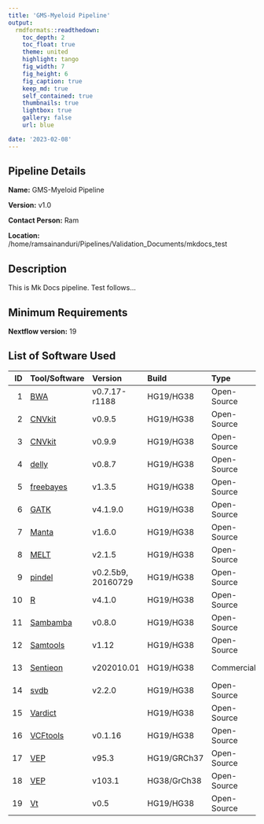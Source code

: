 ```yaml
---
title: 'GMS-Myeloid Pipeline'
output: 
  rmdformats::readthedown:
    toc_depth: 2
    toc_float: true
    theme: united
    highlight: tango
    fig_width: 7
    fig_height: 6
    fig_caption: true
    keep_md: true
    self_contained: true
    thumbnails: true
    lightbox: true
    gallery: false
    url: blue

date: '2023-02-08'
---
```




## Pipeline Details

**Name:** GMS-Myeloid Pipeline

**Version:** v1.0

**Contact Person:** Ram

**Location:** /home/ramsainanduri/Pipelines/Validation_Documents/mkdocs_test

## Description

This is Mk Docs pipeline. Test follows...

## Minimum Requirements

**Nextflow version:** 19

## List of Software Used

<table class="table table-striped table-hover table-condensed table-responsive" style="width: auto !important; margin-left: auto; margin-right: auto;">
 <thead>
  <tr>
   <th style="text-align:right;"> ID </th>
   <th style="text-align:left;"> Tool/Software </th>
   <th style="text-align:left;"> Version </th>
   <th style="text-align:left;"> Build </th>
   <th style="text-align:left;"> Type </th>
   <th style="text-align:left;"> Availability </th>
   <th style="text-align:left;"> Container Name </th>
   <th style="text-align:left;"> External Contact Person If Any </th>
   <th style="text-align:left;"> Reference </th>
  </tr>
 </thead>
<tbody>
  <tr>
   <td style="text-align:right;"> 1 </td>
   <td style="text-align:left;"> <a href="https://github.com/lh3/bwa" target="_blank">BWA</a> </td>
   <td style="text-align:left;"> v0.7.17-r1188 </td>
   <td style="text-align:left;"> HG19/HG38 </td>
   <td style="text-align:left;"> Open-Source </td>
   <td style="text-align:left;"> Container/Image </td>
   <td style="text-align:left;"> SomaticPanelPipeline_2021-06-24.sif </td>
   <td style="text-align:left;"> https://github.com/lh3/bwa/issues </td>
   <td style="text-align:left;"> <a href="https://doi.org/10.48550/arXiv.1303.3997" target="_blank">open</a> </td>
  </tr>
  <tr>
   <td style="text-align:right;"> 2 </td>
   <td style="text-align:left;"> <a href="https://cnvkit.readthedocs.io/en/stable/" target="_blank">CNVkit</a> </td>
   <td style="text-align:left;"> v0.9.5 </td>
   <td style="text-align:left;"> HG19/HG38 </td>
   <td style="text-align:left;"> Open-Source </td>
   <td style="text-align:left;"> Container/Image </td>
   <td style="text-align:left;"> SomaticPanelPipeline_2021-06-24.sif </td>
   <td style="text-align:left;"> https://github.com/etal/cnvkit/issues </td>
   <td style="text-align:left;"> <a href="https://doi.org/10.1371/journal.pcbi.1004873" target="_blank">open</a> </td>
  </tr>
  <tr>
   <td style="text-align:right;"> 3 </td>
   <td style="text-align:left;"> <a href="https://cnvkit.readthedocs.io/en/stable/" target="_blank">CNVkit</a> </td>
   <td style="text-align:left;"> v0.9.9 </td>
   <td style="text-align:left;"> HG19/HG38 </td>
   <td style="text-align:left;"> Open-Source </td>
   <td style="text-align:left;"> Container/Image </td>
   <td style="text-align:left;"> SomaticPanelPipeline_2021-06-24.sif </td>
   <td style="text-align:left;"> https://github.com/etal/cnvkit/issues </td>
   <td style="text-align:left;"> <a href="https://doi.org/10.1371/journal.pcbi.1004873" target="_blank">open</a> </td>
  </tr>
  <tr>
   <td style="text-align:right;"> 4 </td>
   <td style="text-align:left;"> <a href="https://github.com/dellytools/delly" target="_blank">delly</a> </td>
   <td style="text-align:left;"> v0.8.7 </td>
   <td style="text-align:left;"> HG19/HG38 </td>
   <td style="text-align:left;"> Open-Source </td>
   <td style="text-align:left;"> Container/Image </td>
   <td style="text-align:left;"> SomaticPanelPipeline_2021-06-24.sif </td>
   <td style="text-align:left;"> https://github.com/dellytools/delly/issues </td>
   <td style="text-align:left;"> <a href="https://doi.org/10.1093/bioinformatics/bts378" target="_blank">open</a> </td>
  </tr>
  <tr>
   <td style="text-align:right;"> 5 </td>
   <td style="text-align:left;"> <a href="https://github.com/freebayes/freebayes" target="_blank">freebayes</a> </td>
   <td style="text-align:left;"> v1.3.5 </td>
   <td style="text-align:left;"> HG19/HG38 </td>
   <td style="text-align:left;"> Open-Source </td>
   <td style="text-align:left;"> Container/Image </td>
   <td style="text-align:left;"> SomaticPanelPipeline_2021-06-24.sif </td>
   <td style="text-align:left;"> https://github.com/freebayes/freebayes/issues </td>
   <td style="text-align:left;"> <a href="https://doi.org/10.48550/arXiv.1207.390" target="_blank">open</a> </td>
  </tr>
  <tr>
   <td style="text-align:right;"> 6 </td>
   <td style="text-align:left;"> <a href="https://gatk.broadinstitute.org/hc/en-us" target="_blank">GATK</a> </td>
   <td style="text-align:left;"> v4.1.9.0 </td>
   <td style="text-align:left;"> HG19/HG38 </td>
   <td style="text-align:left;"> Open-Source </td>
   <td style="text-align:left;"> Container/Image </td>
   <td style="text-align:left;"> gatk_4.1.9.0.sif </td>
   <td style="text-align:left;"> https://github.com/broadinstitute/gatk/issues </td>
   <td style="text-align:left;"> <a href="http://dx.doi.org/10.1101/gr.107524.110" target="_blank">open</a> </td>
  </tr>
  <tr>
   <td style="text-align:right;"> 7 </td>
   <td style="text-align:left;"> <a href="https://github.com/Illumina/manta" target="_blank">Manta</a> </td>
   <td style="text-align:left;"> v1.6.0 </td>
   <td style="text-align:left;"> HG19/HG38 </td>
   <td style="text-align:left;"> Open-Source </td>
   <td style="text-align:left;"> Container/Image </td>
   <td style="text-align:left;"> SomaticPanelPipeline_2021-06-24.sif </td>
   <td style="text-align:left;"> https://github.com/Illumina/manta/issues </td>
   <td style="text-align:left;"> <a href="https://doi.org/10.1093/bioinformatics/btv710" target="_blank">open</a> </td>
  </tr>
  <tr>
   <td style="text-align:right;"> 8 </td>
   <td style="text-align:left;"> <a href="https://melt.igs.umaryland.edu/index.php" target="_blank">MELT</a> </td>
   <td style="text-align:left;"> v2.1.5 </td>
   <td style="text-align:left;"> HG19/HG38 </td>
   <td style="text-align:left;"> Open-Source </td>
   <td style="text-align:left;"> Container/Image </td>
   <td style="text-align:left;"> SomaticPanelPipeline_2021-06-24.sif </td>
   <td style="text-align:left;"> - </td>
   <td style="text-align:left;"> <a href="https://doi.org/10.1101%2Fgr.218032.116" target="_blank">open</a> </td>
  </tr>
  <tr>
   <td style="text-align:right;"> 9 </td>
   <td style="text-align:left;"> <a href="https://github.com/genome/pindel" target="_blank">pindel</a> </td>
   <td style="text-align:left;"> v0.2.5b9, 20160729 </td>
   <td style="text-align:left;"> HG19/HG38 </td>
   <td style="text-align:left;"> Open-Source </td>
   <td style="text-align:left;"> Container/Image </td>
   <td style="text-align:left;"> SomaticPanelPipeline_2021-06-24.sif </td>
   <td style="text-align:left;"> https://github.com/genome/pindel/issues (kaiye@xjtu.edu.cn) </td>
   <td style="text-align:left;"> <a href="https://doi.org/10.1093%2Fbioinformatics%2Fbtp394" target="_blank">open</a> </td>
  </tr>
  <tr>
   <td style="text-align:right;"> 10 </td>
   <td style="text-align:left;"> <a href="https://www.r-project.org/" target="_blank">R</a> </td>
   <td style="text-align:left;"> v4.1.0 </td>
   <td style="text-align:left;"> HG19/HG38 </td>
   <td style="text-align:left;"> Open-Source </td>
   <td style="text-align:left;"> Container/Image </td>
   <td style="text-align:left;"> SomaticPanelPipeline_2021-06-24.sif </td>
   <td style="text-align:left;"> https://www.r-project.org/ </td>
   <td style="text-align:left;"> <a href="-" target="_blank">open</a> </td>
  </tr>
  <tr>
   <td style="text-align:right;"> 11 </td>
   <td style="text-align:left;"> <a href="https://github.com/biod/sambamba" target="_blank">Sambamba</a> </td>
   <td style="text-align:left;"> v0.8.0 </td>
   <td style="text-align:left;"> HG19/HG38 </td>
   <td style="text-align:left;"> Open-Source </td>
   <td style="text-align:left;"> Container/Image </td>
   <td style="text-align:left;"> SomaticPanelPipeline_2021-06-24.sif </td>
   <td style="text-align:left;"> https://github.com/biod/sambamba/issues </td>
   <td style="text-align:left;"> <a href="https://doi.org/10.1093/bioinformatics/btv098" target="_blank">open</a> </td>
  </tr>
  <tr>
   <td style="text-align:right;"> 12 </td>
   <td style="text-align:left;"> <a href="https://github.com/samtools/samtools" target="_blank">Samtools</a> </td>
   <td style="text-align:left;"> v1.12 </td>
   <td style="text-align:left;"> HG19/HG38 </td>
   <td style="text-align:left;"> Open-Source </td>
   <td style="text-align:left;"> Container/Image </td>
   <td style="text-align:left;"> SomaticPanelPipeline_2021-06-24.sif </td>
   <td style="text-align:left;"> https://github.com/samtools/samtools/issues </td>
   <td style="text-align:left;"> <a href="https://doi.org/10.1093/bioinformatics/btp352" target="_blank">open</a> </td>
  </tr>
  <tr>
   <td style="text-align:right;"> 13 </td>
   <td style="text-align:left;"> <a href="https://support.sentieon.com/manual/" target="_blank">Sentieon</a> </td>
   <td style="text-align:left;"> v202010.01 </td>
   <td style="text-align:left;"> HG19/HG38 </td>
   <td style="text-align:left;"> Commercial </td>
   <td style="text-align:left;"> Container/Image </td>
   <td style="text-align:left;"> SomaticPanelPipeline_2021-06-24.sif </td>
   <td style="text-align:left;"> - </td>
   <td style="text-align:left;"> <a href="https://doi.org/10.1101/115717" target="_blank">open</a> </td>
  </tr>
  <tr>
   <td style="text-align:right;"> 14 </td>
   <td style="text-align:left;"> <a href="https://github.com/J35P312/SVDB" target="_blank">svdb</a> </td>
   <td style="text-align:left;"> v2.2.0 </td>
   <td style="text-align:left;"> HG19/HG38 </td>
   <td style="text-align:left;"> Open-Source </td>
   <td style="text-align:left;"> Container/Image </td>
   <td style="text-align:left;"> SomaticPanelPipeline_2021-06-24.sif </td>
   <td style="text-align:left;"> https://github.com/J35P312/SVDB/issues </td>
   <td style="text-align:left;"> <a href="-" target="_blank">open</a> </td>
  </tr>
  <tr>
   <td style="text-align:right;"> 15 </td>
   <td style="text-align:left;"> <a href="https://github.com/AstraZeneca-NGS/VarDict" target="_blank">Vardict</a> </td>
   <td style="text-align:left;">  </td>
   <td style="text-align:left;"> HG19/HG38 </td>
   <td style="text-align:left;"> Open-Source </td>
   <td style="text-align:left;"> Container/Image </td>
   <td style="text-align:left;"> SomaticPanelPipeline_2021-06-24.sif </td>
   <td style="text-align:left;"> https://github.com/AstraZeneca-NGS/VarDict/issues </td>
   <td style="text-align:left;"> <a href="https://doi.org/10.1093/nar/gkw227" target="_blank">open</a> </td>
  </tr>
  <tr>
   <td style="text-align:right;"> 16 </td>
   <td style="text-align:left;"> <a href="https://github.com/vcftools/vcftools" target="_blank">VCFtools</a> </td>
   <td style="text-align:left;"> v0.1.16 </td>
   <td style="text-align:left;"> HG19/HG38 </td>
   <td style="text-align:left;"> Open-Source </td>
   <td style="text-align:left;"> Container/Image </td>
   <td style="text-align:left;"> SomaticPanelPipeline_2021-06-24.sif </td>
   <td style="text-align:left;"> https://github.com/vcftools/vcftools/issues </td>
   <td style="text-align:left;"> <a href="http://dx.doi.org/10.1093/bioinformatics/btr330" target="_blank">open</a> </td>
  </tr>
  <tr>
   <td style="text-align:right;"> 17 </td>
   <td style="text-align:left;"> <a href="https://github.com/Ensembl/ensembl-vep" target="_blank">VEP</a> </td>
   <td style="text-align:left;"> v95.3 </td>
   <td style="text-align:left;"> HG19/GRCh37 </td>
   <td style="text-align:left;"> Open-Source </td>
   <td style="text-align:left;"> Container/Image </td>
   <td style="text-align:left;"> container_VEP.sif </td>
   <td style="text-align:left;"> https://github.com/Ensembl/ensembl-vep/issues </td>
   <td style="text-align:left;"> <a href="https://doi.org/10.1186/s13059-016-0974-4" target="_blank">open</a> </td>
  </tr>
  <tr>
   <td style="text-align:right;"> 18 </td>
   <td style="text-align:left;"> <a href="https://github.com/Ensembl/ensembl-vep" target="_blank">VEP</a> </td>
   <td style="text-align:left;"> v103.1 </td>
   <td style="text-align:left;"> HG38/GrCh38 </td>
   <td style="text-align:left;"> Open-Source </td>
   <td style="text-align:left;"> Container/Image </td>
   <td style="text-align:left;"> ensembl-vep_release_103.sif </td>
   <td style="text-align:left;"> https://github.com/Ensembl/ensembl-vep/issues </td>
   <td style="text-align:left;"> <a href="https://doi.org/10.1186/s13059-016-0974-4" target="_blank">open</a> </td>
  </tr>
  <tr>
   <td style="text-align:right;"> 19 </td>
   <td style="text-align:left;"> <a href="https://genome.sph.umich.edu/wiki/Vt" target="_blank">Vt</a> </td>
   <td style="text-align:left;"> v0.5 </td>
   <td style="text-align:left;"> HG19/HG38 </td>
   <td style="text-align:left;"> Open-Source </td>
   <td style="text-align:left;"> Container/Image </td>
   <td style="text-align:left;"> SomaticPanelPipeline_2021-06-24.sif </td>
   <td style="text-align:left;"> Adiran (atks@umich.edu) </td>
   <td style="text-align:left;"> <a href="https://doi.org/10.1093/bioinformatics/btv112" target="_blank">open</a> </td>
  </tr>
</tbody>
</table>
